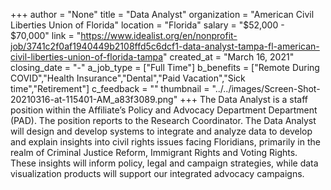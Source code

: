 +++
author = "None"
title = "Data Analyst"
organization = "American Civil Liberties Union of Florida"
location = "Florida"
salary = "$52,000 - $70,000"
link = "https://www.idealist.org/en/nonprofit-job/3741c2f0af1940449b2108ffd5c6dcf1-data-analyst-tampa-fl-american-civil-liberties-union-of-florida-tampa"
created_at = "March 16, 2021"
closing_date = "-"
a_job_type = ["Full Time"]
b_benefits = ["Remote During COVID","Health Insurance","Dental","Paid Vacation","Sick time","Retirement"]
c_feedback = ""
thumbnail = "../../images/Screen-Shot-20210316-at-115401-AM_a83f3089.png"
+++
The Data Analyst is a staff position within the Affiliate’s Policy and Advocacy Department Department (PAD). The position reports to the Research Coordinator. The Data Analyst will design and develop systems to integrate and analyze data to develop and explain insights into civil rights issues facing Floridians, primarily in the realm of Criminal Justice Reform, Immigrant Rights and Voting Rights. These insights will inform policy, legal and campaign strategies, while data visualization products will support our integrated advocacy campaigns.